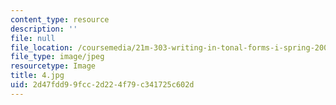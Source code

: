 ```yaml
---
content_type: resource
description: ''
file: null
file_location: /coursemedia/21m-303-writing-in-tonal-forms-i-spring-2009/2d47fdd99fcc2d224f79c341725c602d_4.jpg
file_type: image/jpeg
resourcetype: Image
title: 4.jpg
uid: 2d47fdd9-9fcc-2d22-4f79-c341725c602d
---
```

